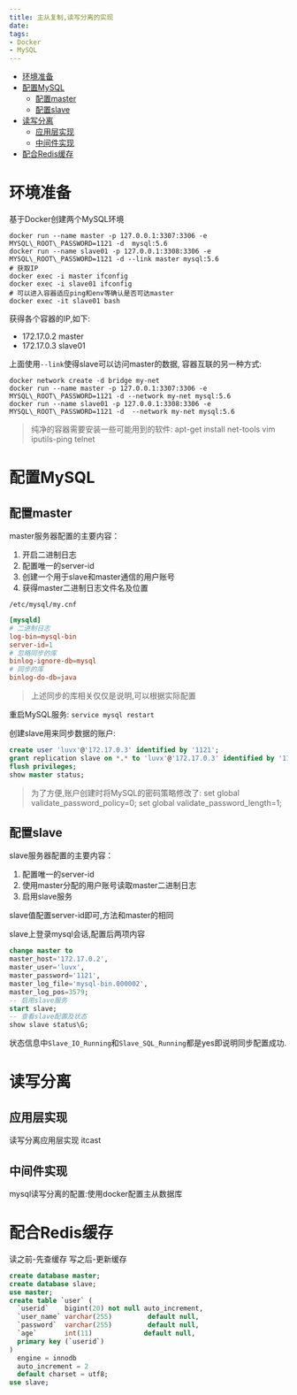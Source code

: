 ```yaml
---
title: 主从复制,读写分离的实现
date:
tags:
- Docker
- MySQL
---
```

<!-- TOC -->

- [环境准备](#环境准备)
- [配置MySQL](#配置mysql)
    - [配置master](#配置master)
    - [配置slave](#配置slave)
- [读写分离](#读写分离)
    - [应用层实现](#应用层实现)
    - [中间件实现](#中间件实现)
- [配合Redis缓存](#配合redis缓存)

<!-- /TOC -->

# 环境准备

基于Docker创建两个MySQL环境
```shell
docker run --name master -p 127.0.0.1:3307:3306 -e MYSQL\_ROOT\_PASSWORD=1121 -d  mysql:5.6
docker run --name slave01 -p 127.0.0.1:3308:3306 -e MYSQL\_ROOT\_PASSWORD=1121 -d --link master mysql:5.6
# 获取IP
docker exec -i master ifconfig
docker exec -i slave01 ifconfig
# 可以进入容器适应ping和env等确认是否可达master
docker exec -it slave01 bash
```

获得各个容器的IP,如下:

* 172.17.0.2 master
* 172.17.0.3 slave01


上面使用`--link`使得slave可以访问master的数据,
容器互联的另一种方式:
```shell
docker network create -d bridge my-net
docker run --name master -p 127.0.0.1:3307:3306 -e MYSQL\_ROOT\_PASSWORD=1121 -d --network my-net mysql:5.6
docker run --name slave01 -p 127.0.0.1:3308:3306 -e MYSQL\_ROOT\_PASSWORD=1121 -d  --network my-net mysql:5.6
```

> 纯净的容器需要安装一些可能用到的软件:
> apt-get install net-tools vim iputils-ping telnet

# 配置MySQL

## 配置master

master服务器配置的主要内容：

1. 开启二进制日志
2. 配置唯一的server-id
3. 创建一个用于slave和master通信的用户账号
4. 获得master二进制日志文件名及位置

`/etc/mysql/my.cnf`
```conf
[mysqld]
# 二进制日志
log-bin=mysql-bin
server-id=1
# 忽略同步的库
binlog-ignore-db=mysql
# 同步的库
binlog-do-db=java
```
> 上述同步的库相关仅仅是说明,可以根据实际配置

重启MySQL服务:
`service mysql restart`


创建slave用来同步数据的账户:
```sql
create user 'luvx'@'172.17.0.3' identified by '1121';
grant replication slave on *.* to 'luvx'@'172.17.0.3' identified by '1121';
flush privileges;
show master status;
```

> 为了方便,账户创建时将MySQL的密码策略修改了:
> set global validate_password_policy=0;
> set global validate_password_length=1;

## 配置slave

slave服务器配置的主要内容：

1. 配置唯一的server-id
2. 使用master分配的用户账号读取master二进制日志
3. 启用slave服务

slave值配置server-id即可,方法和master的相同

slave上登录mysql会话,配置后两项内容

```sql
change master to
master_host='172.17.0.2',
master_user='luvx',
master_password='1121',
master_log_file='mysql-bin.000002',
master_log_pos=3579;
-- 启用slave服务
start slave;
-- 查看slave配置及状态
show slave status\G;
```

状态信息中`Slave_IO_Running`和`Slave_SQL_Running`都是yes即说明同步配置成功.

# 读写分离

## 应用层实现

读写分离应用层实现
itcast

## 中间件实现

mysql读写分离的配置:使用docker配置主从数据库


# 配合Redis缓存

读之前-先查缓存
写之后-更新缓存

```sql
create database master;
create database slave;
use master;
create table `user` (
  `userid`    bigint(20) not null auto_increment,
  `user_name` varchar(255)         default null,
  `password`  varchar(255)         default null,
  `age`       int(11)             default null,
  primary key (`userid`)
)
  engine = innodb
  auto_increment = 2
  default charset = utf8;
use slave;
```